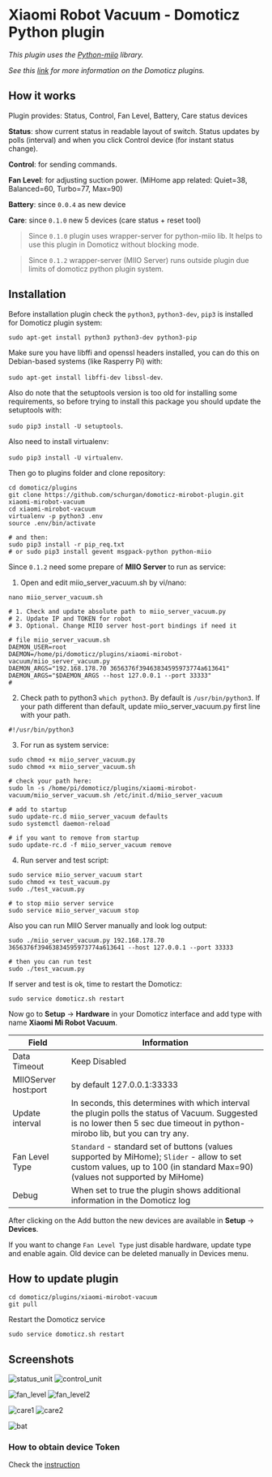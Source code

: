 
# Xiaomi Robot Vacuum - Domoticz Python plugin

*This plugin uses the [Python-miio](https://github.com/rytilahti/python-miio) library.*

*See this [link](https://www.domoticz.com/wiki/Using_Python_plugins) for more information on the Domoticz plugins.*

## How it works

Plugin provides: Status, Control, Fan Level, Battery, Care status devices

**Status**: show current status in readable layout of switch. Status updates by polls 
(interval) and when you click Control device (for instant status change).

**Control**: for sending commands.

**Fan Level**: for adjusting suction power. (MiHome app related: Quiet=38, Balanced=60, Turbo=77, Max=90)

**Battery**: since ```0.0.4``` as new device

**Care**: since ```0.1.0``` new 5 devices (care status + reset tool)

>Since ```0.1.0``` plugin uses wrapper-server for python-miio lib. It helps to use this plugin in Domoticz without blocking mode.

>Since ```0.1.2``` wrapper-server (MIIO Server) runs outside plugin due limits of domoticz python plugin system.

## Installation

Before installation plugin check the `python3`, `python3-dev`, `pip3` is installed for Domoticz plugin system:

```sudo apt-get install python3 python3-dev python3-pip```

Make sure you have libffi and openssl headers installed, you can do this on Debian-based systems (like Rasperry Pi) with:

```sudo apt-get install libffi-dev libssl-dev```.

Also do note that the setuptools version is too old for installing some requirements, so before trying to install this package you should update the setuptools with:

```sudo pip3 install -U setuptools```.

Also need to install virtualenv:

```sudo pip3 install -U virtualenv```.

Then go to plugins folder and clone repository:
```
cd domoticz/plugins
git clone https://github.com/schurgan/domoticz-mirobot-plugin.git xiaomi-mirobot-vacuum
cd xiaomi-mirobot-vacuum
virtualenv -p python3 .env
source .env/bin/activate

# and then:
sudo pip3 install -r pip_req.txt 
# or sudo pip3 install gevent msgpack-python python-miio
```

Since ```0.1.2``` need some prepare of **MIIO Server** to run as service:
1. Open and edit miio_server_vacuum.sh by vi/nano:
```
nano miio_server_vacuum.sh

# 1. Check and update absolute path to miio_server_vacuum.py
# 2. Update IP and TOKEN for robot
# 3. Optional. Change MIIO server host-port bindings if need it

# file miio_server_vacuum.sh
DAEMON_USER=root
DAEMON=/home/pi/domoticz/plugins/xiaomi-mirobot-vacuum/miio_server_vacuum.py
DAEMON_ARGS="192.168.178.70 3656376f39463834595973774a613641"
DAEMON_ARGS="$DAEMON_ARGS --host 127.0.0.1 --port 33333"
#
```

2. Check path to python3 ```which python3```. By default is ```/usr/bin/python3```. 
If your path different than default, update miio_server_vacuum.py first line with your path.
```
#!/usr/bin/python3
```

3. For run as system service:
```
sudo chmod +x miio_server_vacuum.py
sudo chmod +x miio_server_vacuum.sh

# check your path here:
sudo ln -s /home/pi/domoticz/plugins/xiaomi-mirobot-vacuum/miio_server_vacuum.sh /etc/init.d/miio_server_vacuum

# add to startup
sudo update-rc.d miio_server_vacuum defaults
sudo systemctl daemon-reload

# if you want to remove from startup
sudo update-rc.d -f miio_server_vacuum remove
```

4. Run server and test script:
```
sudo service miio_server_vacuum start
sudo chmod +x test_vacuum.py
sudo ./test_vacuum.py

# to stop miio server service
sudo service miio_server_vacuum stop
```

Also you can run MIIO Server manually and look log output:
```
sudo ./miio_server_vacuum.py 192.168.178.70 3656376f39463834595973774a613641 --host 127.0.0.1 --port 33333

# then you can run test
sudo ./test_vacuum.py
```

If server and test is ok, time to restart the Domoticz:
```
sudo service domoticz.sh restart
```

Now go to **Setup** -> **Hardware** in your Domoticz interface and add type with name **Xiaomi Mi Robot Vacuum**.

| Field | Information|
| ----- | ---------- |
| Data Timeout | Keep Disabled |
| MIIOServer host:port | by default 127.0.0.1:33333 |
| Update interval | In seconds, this determines with which interval the plugin polls the status of Vacuum. Suggested is no lower then 5 sec due timeout in python-mirobo lib, but you can try any.  |
| Fan Level Type | ```Standard``` - standard set of buttons (values supported by MiHome); ```Slider``` - allow to set custom values, up to 100 (in standard Max=90) (values not supported by MiHome) |
| Debug | When set to true the plugin shows additional information in the Domoticz log |

After clicking on the Add button the new devices are available in **Setup** -> **Devices**.

If you want to change ```Fan Level Type``` just disable hardware, update type and enable again. Old device can be deleted manually in Devices menu.

## How to update plugin

```
cd domoticz/plugins/xiaomi-mirobot-vacuum
git pull
```

Restart the Domoticz service
```
sudo service domoticz.sh restart
```

## Screenshots

![status_unit](https://user-images.githubusercontent.com/93999/29568433-0da95692-8759-11e7-8706-344c02536d6a.png)
![control_unit](https://user-images.githubusercontent.com/93999/29568435-13645e10-8759-11e7-92d8-5fe130912c78.png)

![fan_level](https://user-images.githubusercontent.com/93999/29668575-6906ea22-88e9-11e7-8508-8f0ff48e2f78.png)
![fan_level2](https://user-images.githubusercontent.com/93999/29713051-86cd023c-89a5-11e7-83cc-5953b8cbbfa5.png)

![care1](https://user-images.githubusercontent.com/93999/32418537-08d3c918-c27d-11e7-89e9-10daf79bcdb4.png)
![care2](https://user-images.githubusercontent.com/93999/32418538-08ef7e10-c27d-11e7-9ff8-8dfff1c20377.png)

![bat](https://user-images.githubusercontent.com/93999/29769383-c8202814-8bf2-11e7-86b2-3629bfc63dc0.png)


### How to obtain device Token

Check the [instruction](https://github.com/rytilahti/python-miio#finding-the-token)
